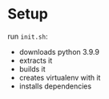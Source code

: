 # Setup
run `init.sh`:
- downloads python 3.9.9
- extracts it
- builds it
- creates virtualenv with it
- installs dependencies